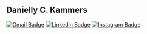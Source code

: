 ## Danielly C. Kammers




[![Gmail Badge](https://img.shields.io/badge/-Gmail-6633cc?style=flat-square&logo=Gmail&logoColor=white&link=mailto:dany.kammers@hotmail.com)](mailto:dany.kammers@hotmail.com)
[![Linkedin Badge](https://img.shields.io/badge/-LinkedIn-blue?style=flat-square&logo=Linkedin&logoColor=white&link=https://www.linkedin.com/in/daniellykammers/)](https://www.linkedin.com/in/daniellykammers/) 
[![Instagram Badge](https://img.shields.io/badge/-Instagram-violet?style=flat-square&logo=Instagram&logoColor=white&link=https://www.instagram.com/daniellykammers/)](https://www.instagram.com/daniellykammers/)

